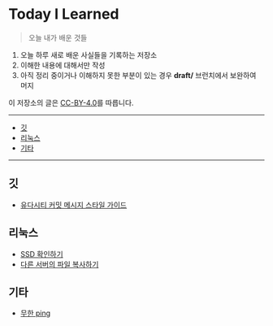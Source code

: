 # Today I Learned
> 오늘 내가 배운 것들
1. 오늘 하루 새로 배운 사실들을 기록하는 저장소
2. 이해한 내용에 대해서만 작성
3. 아직 정리 중이거나 이해하지 못한 부분이 있는 경우 **draft/** 브런치에서 보완하여 머지

이 저장소의 글은 [CC-BY-4.0](https://creativecommons.org/licenses/by/4.0/)를 따릅니다.

---

- [깃](#깃)
- [리눅스](#리눅스)
- [기타](#기타)

---

## 깃
 - [유다시티 커밋 메시지 스타일 가이드](./git/190506__유다시티_커밋메시지_스타일가이드.md)

## 리눅스
 - [SSD 확인하기](./linux/190419__SSD_확인하기.md)
 - [다른 서버의 파일 복사하기](./linux/190509__다른_서버의_파일_복사하기.md)

## 기타
 - [무한 ping](./etc/190415__무한_ping.md)
